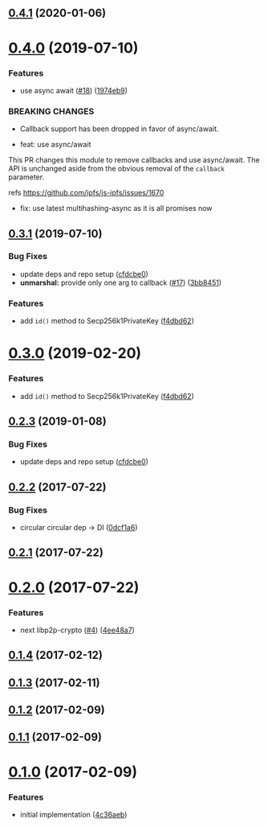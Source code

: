 <a name="0.4.1"></a>
## [0.4.1](https://github.com/libp2p/js-libp2p-crypto-secp256k1/compare/v0.4.0...v0.4.1) (2020-01-06)



<a name="0.4.0"></a>
# [0.4.0](https://github.com/libp2p/js-libp2p-crypto-secp256k1/compare/v0.3.1...v0.4.0) (2019-07-10)


### Features

* use async await ([#18](https://github.com/libp2p/js-libp2p-crypto-secp256k1/issues/18)) ([1974eb9](https://github.com/libp2p/js-libp2p-crypto-secp256k1/commit/1974eb9))


### BREAKING CHANGES

* Callback support has been dropped in favor of async/await.

* feat: use async/await

This PR changes this module to remove callbacks and use async/await. The API is unchanged aside from the obvious removal of the `callback` parameter.

refs https://github.com/ipfs/js-ipfs/issues/1670

* fix: use latest multihashing-async as it is all promises now



<a name="0.3.1"></a>
## [0.3.1](https://github.com/libp2p/js-libp2p-crypto-secp256k1/compare/v0.2.2...v0.3.1) (2019-07-10)


### Bug Fixes

* update deps and repo setup ([cfdcbe0](https://github.com/libp2p/js-libp2p-crypto-secp256k1/commit/cfdcbe0))
* **unmarshal:** provide only one arg to callback ([#17](https://github.com/libp2p/js-libp2p-crypto-secp256k1/issues/17)) ([3bb8451](https://github.com/libp2p/js-libp2p-crypto-secp256k1/commit/3bb8451))


### Features

* add `id()` method to Secp256k1PrivateKey ([f4dbd62](https://github.com/libp2p/js-libp2p-crypto-secp256k1/commit/f4dbd62))



<a name="0.3.0"></a>
# [0.3.0](https://github.com/libp2p/js-libp2p-crypto-secp256k1/compare/v0.2.3...v0.3.0) (2019-02-20)


### Features

* add `id()` method to Secp256k1PrivateKey ([f4dbd62](https://github.com/libp2p/js-libp2p-crypto-secp256k1/commit/f4dbd62))



<a name="0.2.3"></a>
## [0.2.3](https://github.com/libp2p/js-libp2p-crypto-secp256k1/compare/v0.2.2...v0.2.3) (2019-01-08)


### Bug Fixes

* update deps and repo setup ([cfdcbe0](https://github.com/libp2p/js-libp2p-crypto-secp256k1/commit/cfdcbe0))



<a name="0.2.2"></a>
## [0.2.2](https://github.com/libp2p/js-libp2p-crypto-secp256k1/compare/v0.2.1...v0.2.2) (2017-07-22)


### Bug Fixes

* circular circular dep -> DI ([0dcf1a6](https://github.com/libp2p/js-libp2p-crypto-secp256k1/commit/0dcf1a6))



<a name="0.2.1"></a>
## [0.2.1](https://github.com/libp2p/js-libp2p-crypto-secp256k1/compare/v0.2.0...v0.2.1) (2017-07-22)



<a name="0.2.0"></a>
# [0.2.0](https://github.com/libp2p/js-libp2p-crypto-secp256k1/compare/v0.1.4...v0.2.0) (2017-07-22)


### Features

* next libp2p-crypto ([#4](https://github.com/libp2p/js-libp2p-crypto-secp256k1/issues/4)) ([4ee48a7](https://github.com/libp2p/js-libp2p-crypto-secp256k1/commit/4ee48a7))



<a name="0.1.4"></a>
## [0.1.4](https://github.com/libp2p/js-libp2p-crypto-secp256k1/compare/v0.1.3...v0.1.4) (2017-02-12)



<a name="0.1.3"></a>
## [0.1.3](https://github.com/libp2p/js-libp2p-crypto-secp256k1/compare/v0.1.2...v0.1.3) (2017-02-11)



<a name="0.1.2"></a>
## [0.1.2](https://github.com/libp2p/js-libp2p-crypto-secp256k1/compare/v0.1.1...v0.1.2) (2017-02-09)



<a name="0.1.1"></a>
## [0.1.1](https://github.com/libp2p/js-libp2p-crypto-secp256k1/compare/v0.1.0...v0.1.1) (2017-02-09)



<a name="0.1.0"></a>
# [0.1.0](https://github.com/libp2p/js-libp2p-crypto-secp256k1/compare/4c36aeb...v0.1.0) (2017-02-09)


### Features

* initial implementation ([4c36aeb](https://github.com/libp2p/js-libp2p-crypto-secp256k1/commit/4c36aeb))



